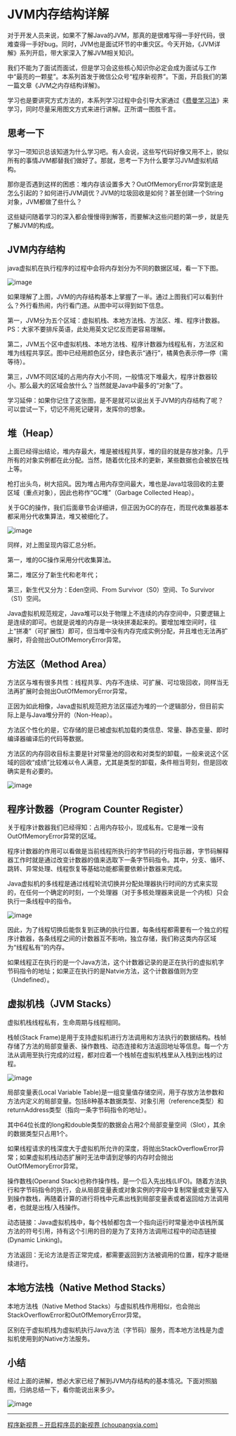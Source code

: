 # JVM内存结构详解

对于开发人员来说，如果不了解Java的JVM，那真的是很难写得一手好代码，很难查得一手好bug。同时，JVM也是面试环节的中重灾区。今天开始，《JVM详解》系列开启，带大家深入了解JVM相关知识。

我们不能为了面试而面试，但是学习会这些核心知识你必定会成为面试与工作中“最亮的一颗星”。本系列首发于微信公众号“程序新视界”。下面，开启我们的第一篇文章《JVM之内存结构详解》。

学习也是要讲究方式方法的，本系列学习过程中会引导大家通过《[费曼学习法](http://www.choupangxia.com/2019/09/26/世界上最好的学习法：费曼学习法/)》来学习，同时尽量采用图文方式来进行讲解。正所谓一图胜千言。

## 思考一下

学习一项知识总该知道为什么学习吧。有人会说，这些写代码好像又用不上，貌似所有的事情JVM都替我们做好了。那就，思考一下为什么要学习JVM虚拟机结构。

那你是否遇到这样的困惑：堆内存该设置多大？OutOfMemoryError异常到底是怎么引起的？如何进行JVM调优？JVM的垃圾回收是如何？甚至创建一个String对象，JVM都做了些什么？

这些疑问随着学习的深入都会慢慢得到解答，而要解决这些问题的第一步，就是先了解JVM的构成。

## JVM内存结构

java虚拟机在执行程序的过程中会将内存划分为不同的数据区域，看一下下图。

![image](http://www.choupangxia.com/wp-content/uploads/2019/10/1571363309534.jpg)

如果理解了上图，JVM的内存结构基本上掌握了一半。通过上图我们可以看到什么？外行看热闹，内行看门道。从图中可以得到如下信息。

第一，JVM分为五个区域：虚拟机栈、本地方法栈、方法区、堆、程序计数器。PS：大家不要排斥英语，此处用英文记忆反而更容易理解。

第二，JVM五个区中虚拟机栈、本地方法栈、程序计数器为线程私有，方法区和堆为线程共享区。图中已经用颜色区分，绿色表示“通行”，橘黄色表示停一停（需等待）。

第三，JVM不同区域的占用内存大小不同，一般情况下堆最大，程序计数器较小。那么最大的区域会放什么？当然就是Java中最多的“对象”了。

学习延伸：如果你记住了这张图，是不是就可以说出关于JVM的内存结构了呢？可以尝试一下，切记不用死记硬背，发挥你的想象。

## 堆（Heap）

上面已经得出结论，堆内存最大，堆是被线程共享，堆的目的就是存放对象。几乎所有的对象实例都在此分配。当然，随着优化技术的更新，某些数据也会被放在栈上等。

枪打出头鸟，树大招风。因为堆占用内存空间最大，堆也是Java垃圾回收的主要区域（重点对象），因此也称作“GC堆”（Garbage Collected Heap）。

关于GC的操作，我们后面章节会详细讲，但正因为GC的存在，而现代收集器基本都采用分代收集算法，堆又被细化了。

![image](http://www.choupangxia.com/wp-content/uploads/2019/10/heap.jpg)

同样，对上图呈现内容汇总分析。

第一，堆的GC操作采用分代收集算法。

第二，堆区分了新生代和老年代；

第三，新生代又分为：Eden空间、From Survivor（S0）空间、To Survivor（S1）空间。

Java虚拟机规范规定，Java堆可以处于物理上不连续的内存空间中，只要逻辑上是连续的即可。也就是说堆的内存是一块块拼凑起来的。要增加堆空间时，往上“拼凑”（可扩展性）即可，但当堆中没有内存完成实例分配，并且堆也无法再扩展时，将会抛出OutOfMemoryError异常。

## 方法区（Method Area）

方法区与堆有很多共性：线程共享、内存不连续、可扩展、可垃圾回收，同样当无法再扩展时会抛出OutOfMemoryError异常。

正因为如此相像，Java虚拟机规范把方法区描述为堆的一个逻辑部分，但目前实际上是与Java堆分开的（Non-Heap）。

方法区个性化的是，它存储的是已被虚拟机加载的类信息、常量、静态变量、即时编译器编译后的代码等数据。

方法区的内存回收目标主要是针对常量池的回收和对类型的卸载，一般来说这个区域的回收“成绩”比较难以令人满意，尤其是类型的卸载，条件相当苛刻，但是回收确实是有必要的。

![image](http://www.choupangxia.com/wp-content/uploads/2019/10/methodarea.jpg)

## 程序计数器（Program Counter Register）

关于程序计数器我们已经得知：占用内存较小，现成私有。它是唯一没有OutOfMemoryError异常的区域。

程序计数器的作用可以看做是当前线程所执行的字节码的行号指示器，字节码解释器工作时就是通过改变计数器的值来选取下一条字节码指令。其中，分支、循环、跳转、异常处理、线程恢复等基础功能都需要依赖计数器来完成。

Java虚拟机的多线程是通过线程轮流切换并分配处理器执行时间的方式来实现的，在任何一个确定的时刻，一个处理器（对于多核处理器来说是一个内核）只会执行一条线程中的指令。

![image](http://www.choupangxia.com/wp-content/uploads/2019/10/program-counter.jpg)

因此，为了线程切换后能恢复到正确的执行位置，每条线程都需要有一个独立的程序计数器，各条线程之间的计数器互不影响，独立存储，我们称这类内存区域为“线程私有”的内存。

如果线程正在执行的是一个Java方法，这个计数器记录的是正在执行的虚拟机字节码指令的地址；如果正在执行的是Natvie方法，这个计数器值则为空（Undefined）。

## 虚拟机栈（JVM Stacks）

虚拟机栈线程私有，生命周期与线程相同。

栈帧(Stack Frame)是用于支持虚拟机进行方法调用和方法执行的数据结构。栈帧存储了方法的局部变量表、操作数栈、动态连接和方法返回地址等信息。每一个方法从调用至执行完成的过程，都对应着一个栈帧在虚拟机栈里从入栈到出栈的过程。

![image](http://www.choupangxia.com/wp-content/uploads/2019/10/stack.jpg)

局部变量表(Local Variable Table)是一组变量值存储空间，用于存放方法参数和方法内定义的局部变量。包括8种基本数据类型、对象引用（reference类型）和returnAddress类型（指向一条字节码指令的地址）。

其中64位长度的long和double类型的数据会占用2个局部变量空间（Slot），其余的数据类型只占用1个。

如果线程请求的栈深度大于虚拟机所允许的深度，将抛出StackOverflowError异常；如果虚拟机栈动态扩展时无法申请到足够的内存时会抛出OutOfMemoryError异常。

操作数栈(Operand Stack)也称作操作栈，是一个后入先出栈(LIFO)。随着方法执行和字节码指令的执行，会从局部变量表或对象实例的字段中复制常量或变量写入到操作数栈，再随着计算的进行将栈中元素出栈到局部变量表或者返回给方法调用者，也就是出栈/入栈操作。

动态链接：Java虚拟机栈中，每个栈帧都包含一个指向运行时常量池中该栈所属方法的符号引用，持有这个引用的目的是为了支持方法调用过程中的动态链接(Dynamic Linking)。

方法返回：无论方法是否正常完成，都需要返回到方法被调用的位置，程序才能继续进行。

## 本地方法栈（Native Method Stacks）

本地方法栈（Native Method Stacks）与虚拟机栈作用相似，也会抛出StackOverflowError和OutOfMemoryError异常。

区别在于虚拟机栈为虚拟机执行Java方法（字节码）服务，而本地方法栈是为虚拟机使用到的Native方法服务。

## 小结

经过上面的讲解，想必大家已经了解到JVM内存结构的基本情况。下面对照脑图，归纳总结一下，看你能说出来多少。

![image](http://www.choupangxia.com/wp-content/uploads/2019/10/jvm-xmind.jpg)



----

[程序新视界 – 开启程序员的新视界 (choupangxia.com)](http://www.choupangxia.com/)


